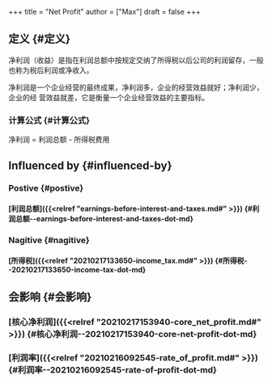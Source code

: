 +++
title = "Net Profit"
author = ["Max"]
draft = false
+++

## 定义 {#定义}

净利润（收益）是指在利润总额中按规定交纳了所得税以后公司的利润留存，一般
也称为税后利润或净收入。

净利润是一个企业经营的最终成果，净利润多，企业的经营效益就好；净利润少，企业的经
营效益就差，它是衡量一个企业经营效益的主要指标。


### 计算公式 {#计算公式}

净利润 = 利润总额 - 所得税费用


## Influenced by {#influenced-by}


### Postive {#postive}


#### [利润总额]({{<relref "earnings-before-interest-and-taxes.md#" >}}) {#利润总额--earnings-before-interest-and-taxes-dot-md}


### Nagitive {#nagitive}


#### [所得税]({{<relref "20210217133650-income_tax.md#" >}}) {#所得税--20210217133650-income-tax-dot-md}


## 会影响 {#会影响}


### [核心净利润]({{<relref "20210217153940-core_net_profit.md#" >}}) {#核心净利润--20210217153940-core-net-profit-dot-md}


### [利润率]({{<relref "20210216092545-rate_of_profit.md#" >}}) {#利润率--20210216092545-rate-of-profit-dot-md}
